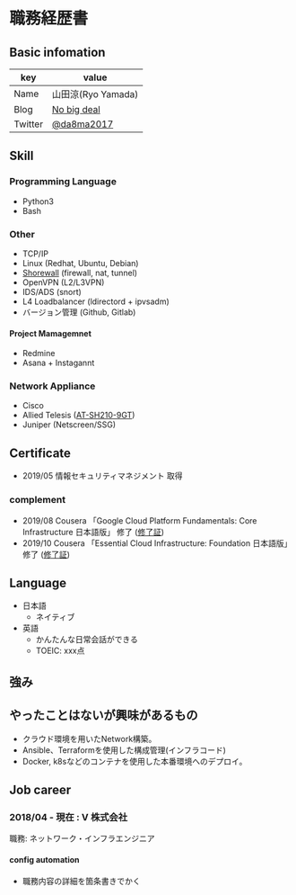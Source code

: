 # 職務経歴書

## Basic infomation

|key|value|
|---|-----|
|Name| 山田涼(Ryo Yamada) |
|Blog|[No big deal](https://ryo8md-ls.hatenablog.com/)|
|Twitter|[@da8ma2017](https://twitter.com/da8ma2017)|


## Skill
### Programming Language
- Python3
- Bash

<!---
### Framework

- Ruby on Rails
- Laravel
- Spring Boot
- などなど
-->

### Other

<!--
- 言語やフレームワークに限らないスキル。開発手法やプロセス、ツールなど
-->

- TCP/IP
- Linux (Redhat, Ubuntu, Debian)
- [Shorewall](http://shorewall.org/) (firewall, nat, tunnel)
- OpenVPN (L2/L3VPN)
- IDS/ADS (snort)
- L4 Loadbalancer (ldirectord + ipvsadm)
- バージョン管理 (Github, Gitlab)

#### Project Mamagemnet

- Redmine
- Asana + Instagannt

### Network Appliance

- Cisco
- Allied Telesis ([AT-SH210-9GT](https://www.allied-telesis.co.jp/products/list/switch/sh210/catalog.html))
- Juniper (Netscreen/SSG)

## Certificate

- 2019/05 情報セキュリティマネジメント 取得

### complement

- 2019/08 Cousera 「Google Cloud Platform Fundamentals: Core Infrastructure 日本語版」 修了 ([修了証](https://www.coursera.org/account/accomplishments/verify/F9PQFFKYBPHJ))
- 2019/10 Cousera 「Essential Cloud Infrastructure: Foundation 日本語版」 修了 ([修了証](https://www.coursera.org/account/accomplishments/verify/M3WSKG9YR3K9))

## Language

- 日本語
  - ネイティブ
- 英語
  - かんたんな日常会話ができる
  - TOEIC: xxx点

## 強み

## やったことはないが興味があるもの

- クラウド環境を用いたNetwork構築。
- Ansible、Terraformを使用した構成管理(インフラコード)
- Docker, k8sなどのコンテナを使用した本番環境へのデプロイ。

## Job career

### 2018/04 - 現在 : V 株式会社

職務: ネットワーク・インフラエンジニア

#### config automation

- 職務内容の詳細を箇条書きでかく

<!---
## 課外活動

### 社外プロジェクト
* [運営に携わっているコミュニティ](そのコミュニティのconnpassやカンファレンスページのリンクとか)
* [副業で携わっているサービス](そのサービスのランディングページのリンクとか)

### 過去の登壇資料
* [Speaker Deck](Speaker Deckの自分の資料のページとか)

### 受賞歴
* [イベント名と受賞した賞](イベントのランディングページのリンクや、結果がわかる記事など)

### 執筆歴
* [書籍の名前](Amazonのリンクとか)
* [Qiita](Qiitaの自分のプロフィールのリンクとか)
* [ネットメディアの記事](記事のリンクとか)
* [SoftwareDesignやWEB+DBのこの月の特集](その月のアーカイブのリンクとか)
* [技術系同人誌](boothのリンクとか自分のサイトの紹介リンクとか)
-->
